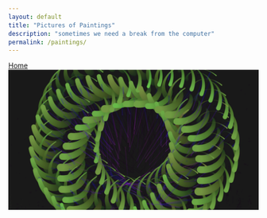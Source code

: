 ```yaml
---
layout: default
title: "Pictures of Paintings"
description: "sometimes we need a break from the computer"
permalink: /paintings/
---
```

[Home](/index.md)
![Image](/docs/assets/1.png)
